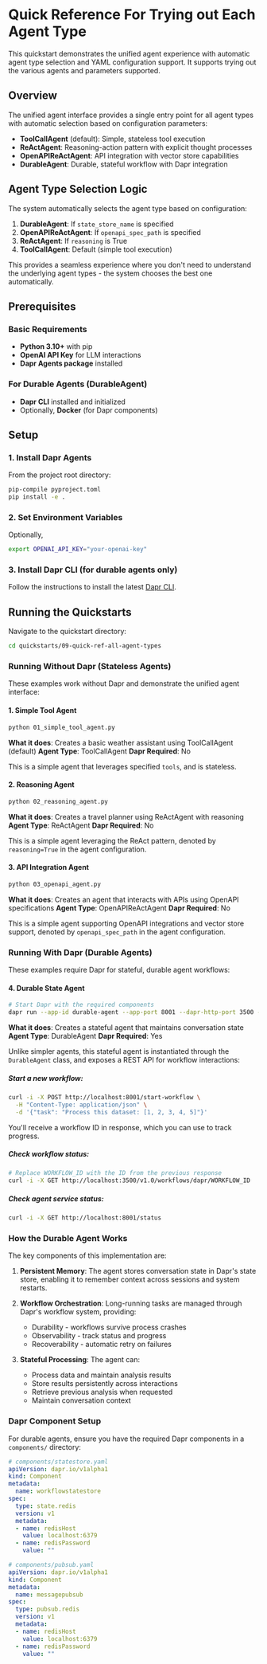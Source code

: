 # Quick Reference For Trying out Each Agent Type

This quickstart demonstrates the unified agent experience with automatic agent type selection and YAML configuration support.
It supports trying out the various agents and parameters supported.

## Overview

The unified agent interface provides a single entry point for all agent types with automatic selection based on configuration parameters:

- **ToolCallAgent** (default): Simple, stateless tool execution
- **ReActAgent**: Reasoning-action pattern with explicit thought processes
- **OpenAPIReActAgent**: API integration with vector store capabilities
- **DurableAgent**: Durable, stateful workflow with Dapr integration


## Agent Type Selection Logic

The system automatically selects the agent type based on configuration:

1. **DurableAgent**: If `state_store_name` is specified
2. **OpenAPIReActAgent**: If `openapi_spec_path` is specified
3. **ReActAgent**: If `reasoning` is True
4. **ToolCallAgent**: Default (simple tool execution)

This provides a seamless experience where you don't need to understand the underlying agent types - the system chooses the best one automatically.

## Prerequisites

### Basic Requirements
- **Python 3.10+** with pip
- **OpenAI API Key** for LLM interactions
- **Dapr Agents package** installed

### For Durable Agents (DurableAgent)
- **Dapr CLI** installed and initialized
- Optionally, **Docker** (for Dapr components)

## Setup

### 1. Install Dapr Agents
From the project root directory:
```bash
pip-compile pyproject.toml
pip install -e .
```

### 2. Set Environment Variables
Optionally,
```bash
export OPENAI_API_KEY="your-openai-key"
```

### 3. Install Dapr CLI (for durable agents only)

Follow the instructions to install the latest [Dapr CLI](https://docs.dapr.io/getting-started/install-dapr-cli/). 

## Running the Quickstarts

Navigate to the quickstart directory:
```bash
cd quickstarts/09-quick-ref-all-agent-types
```

### Running Without Dapr (Stateless Agents)

These examples work without Dapr and demonstrate the unified agent interface:

#### 1. Simple Tool Agent
```bash
python 01_simple_tool_agent.py
```
**What it does**: Creates a basic weather assistant using ToolCallAgent (default)
**Agent Type**: ToolCallAgent
**Dapr Required**: No

This is a simple agent that leverages specified `tools`, and is stateless.

#### 2. Reasoning Agent
```bash
python 02_reasoning_agent.py
```
**What it does**: Creates a travel planner using ReActAgent with reasoning
**Agent Type**: ReActAgent
**Dapr Required**: No

This is a simple agent leveraging the ReAct pattern, denoted by `reasoning=True` in the agent configuration.

#### 3. API Integration Agent
```bash
python 03_openapi_agent.py
```
**What it does**: Creates an agent that interacts with APIs using OpenAPI specifications
**Agent Type**: OpenAPIReActAgent
**Dapr Required**: No

This is a simple agent supporting OpenAPI integrations and vector store support, denoted by `openapi_spec_path` in the agent configuration.

### Running With Dapr (Durable Agents)

These examples require Dapr for stateful, durable agent workflows:

#### 4. Durable State Agent
```bash
# Start Dapr with the required components
dapr run --app-id durable-agent --app-port 8001 --dapr-http-port 3500 --resources-path components/ -- python 04_durable_agent.py
```
**What it does**: Creates a stateful agent that maintains conversation state
**Agent Type**: DurableAgent
**Dapr Required**: Yes

Unlike simpler agents, this stateful agent is instantiated through the `DurableAgent` class, and exposes a REST API for workflow interactions:

##### Start a new workflow:
```bash
curl -i -X POST http://localhost:8001/start-workflow \
  -H "Content-Type: application/json" \
  -d '{"task": "Process this dataset: [1, 2, 3, 4, 5]"}'
```

You'll receive a workflow ID in response, which you can use to track progress.

##### Check workflow status:
```bash
# Replace WORKFLOW_ID with the ID from the previous response
curl -i -X GET http://localhost:3500/v1.0/workflows/dapr/WORKFLOW_ID
```

##### Check agent service status:
```bash
curl -i -X GET http://localhost:8001/status
```

### How the Durable Agent Works

The key components of this implementation are:

1. **Persistent Memory**: The agent stores conversation state in Dapr's state store, enabling it to remember context across sessions and system restarts.

2. **Workflow Orchestration**: Long-running tasks are managed through Dapr's workflow system, providing:
    - Durability - workflows survive process crashes
    - Observability - track status and progress
    - Recoverability - automatic retry on failures

3. **Stateful Processing**: The agent can:
    - Process data and maintain analysis results
    - Store results persistently across interactions
    - Retrieve previous analysis when requested
    - Maintain conversation context

### Dapr Component Setup

For durable agents, ensure you have the required Dapr components in a `components/` directory:

```yaml
# components/statestore.yaml
apiVersion: dapr.io/v1alpha1
kind: Component
metadata:
  name: workflowstatestore
spec:
  type: state.redis
  version: v1
  metadata:
  - name: redisHost
    value: localhost:6379
  - name: redisPassword
    value: ""
```

```yaml
# components/pubsub.yaml
apiVersion: dapr.io/v1alpha1
kind: Component
metadata:
  name: messagepubsub
spec:
  type: pubsub.redis
  version: v1
  metadata:
  - name: redisHost
    value: localhost:6379
  - name: redisPassword
    value: ""
``` 
